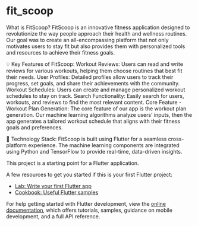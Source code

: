 # fit_scoop

 What is FitScoop? FitScoop is an innovative fitness application designed to revolutionize the way people approach their health and wellness routines. Our goal was to create an all-encompassing platform that not only motivates users to stay fit but also provides them with personalized tools and resources to achieve their fitness goals.

💡 Key Features of FitScoop:
Workout Reviews: Users can read and write reviews for various workouts, helping them choose routines that best fit their needs.
User Profiles: Detailed profiles allow users to track their progress, set goals, and share their achievements with the community.
Workout Schedules: Users can create and manage personalized workout schedules to stay on track.
Search Functionality: Easily search for users, workouts, and reviews to find the most relevant content.
Core Feature - Workout Plan Generation: The core feature of our app is the workout plan generation. Our machine learning algorithms analyze users’ inputs, then the app generates a tailored workout schedule that aligns with their fitness goals and preferences.

📱 Technology Stack: FitScoop is built using Flutter for a seamless cross-platform experience. The machine learning components are integrated using Python and TensorFlow to provide real-time, data-driven insights.

This project is a starting point for a Flutter application.

A few resources to get you started if this is your first Flutter project:

- [Lab: Write your first Flutter app](https://docs.flutter.dev/get-started/codelab)
- [Cookbook: Useful Flutter samples](https://docs.flutter.dev/cookbook)

For help getting started with Flutter development, view the
[online documentation](https://docs.flutter.dev/), which offers tutorials,
samples, guidance on mobile development, and a full API reference.
